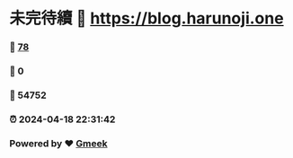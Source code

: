 # 未完待續 :link: https://blog.harunoji.one 
### :page_facing_up: [78](https://blog.harunoji.one/tag.html) 
### :speech_balloon: 0 
### :hibiscus: 54752 
### :alarm_clock: 2024-04-18 22:31:42 
### Powered by :heart: [Gmeek](https://github.com/Meekdai/Gmeek)
